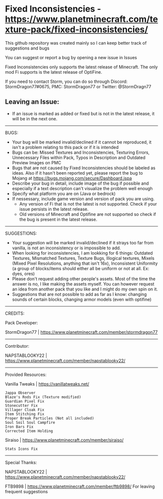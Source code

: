 # Fixed Inconsistencies - https://www.planetminecraft.com/texture-pack/fixed-inconsistencies/

This github repository was created mainly so I can keep better track of suggestions and bugs

You can suggest or report a bug by opening a new issue in Issues

Fixed Inconsistencies only supports the latest release of Minecraft. The only mod Fi supports is the latest release of OptiFine.

If you need to contact Storm, you can do so through Discord: StormDragon77#0675, PMC: StormDragon77 or Twitter: @StormDragn77

Leaving an Issue:
------------------------------
- If an issue is marked as added or fixed but is not in the latest release, it will be in the next one.

------------------------------
BUGS:
- Your bug will be marked invalid/declined if it cannot be reproduced, it isn't a problem relating to this pack or if it is intended
- Bugs can be:
    Missed Textures and Inconsistencies, Texturing Errors, Unnecessary Files within Pack, Typos in Description and Outdated Preview Images on PMC
- Bugs that are not caused by Fixed Inconsistencies should be labeled as ideas. Also if it hasn't been reported yet, please report the bug to Mojang at https://bugs.mojang.com/secure/Dashboard.jspa 
- Describe your bug in detail, include image of the bug if possible and especially if a text description can't visualize the problem well enough
- Specify what platform you are on (Java or bedrock)
- If nessessary, include game version and version of pack you are using.
    - Any version of Fi that is not the latest is not supported. Check if your issue persists in the latest release.
    - Old versions of Minecraft and Optifine are not supported so check if the bug is present in the latest release.
------------------------------
SUGGESTIONS:
- Your suggestion will be marked invalid/declined if it strays too far from vanilla, is not an inconsistency or is impossible to add.
- When looking for inconsistencies, I am lookking for 6 things:
    Outdated Textures, Mismatched Textures, Texture Bugs, Illogical textures, Mixels (Mixed Pixel Resolutions, anything that isn't 16x), Inconsistent Uniformity (a group of blocks/items should either all be uniform or not at all. Ex: dyes, ores)
- Please don't request adding other people's assets. Most of the time the answer is no, I like making the assets myself. You can however request an idea from another pack that you like and I might do my own spin on it.
- Suggestions that are not possible to add as far as I know: changing sounds of certain blocks, changing armor models (even with optifine)
------------------------------
CREDITS:

Pack Developer:

StormDragon77 | https://www.planetminecraft.com/member/stormdragon77

-----------------------------------------------------------
Contributor:

NAPSTABLOOKY22 | https://www.planetminecraft.com/member/napstablooky22/

-----------------------------------------------------------
Provided Resources:

Vanilla Tweaks | https://vanillatweaks.net/

	Jappa Observer
	Blaze's Rods Fix (Texture modified)
	Guardian Pixel Fix
	Stonecutter Fix
	Villager Cloak Fix
	Item Stitching Fix
	Proper Break Particles (Not all included)
	Soul Soil Soul Campfire
	Iron Bars Fix
	Corrected Item Holding

Siraiso | https://www.planetminecraft.com/member/siraiso/

	Stats Icons Fix
	
-----------------------------------------------------------
Special Thanks:

NAPSTABLOOKY22 | https://www.planetminecraft.com/member/napstablooky22/

FTB9898 | https://www.planetminecraft.com/member/ftb9898/
	For leaving frequent suggestions
